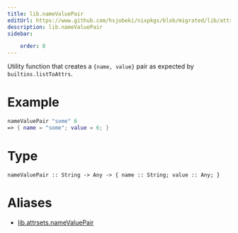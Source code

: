 ```yaml
---
title: lib.nameValuePair
editUrl: https://www.github.com/hsjobeki/nixpkgs/blob/migrated/lib/attrsets.nix#L603C5
description: lib.nameValuePair
sidebar:

    order: 8
---
```


Utility function that creates a `{name, value}` pair as expected by `builtins.listToAttrs`.

# Example

```nix
nameValuePair "some" 6
=> { name = "some"; value = 6; }
```

# Type

```
nameValuePair :: String -> Any -> { name :: String; value :: Any; }
```


# Aliases

- [lib.attrsets.nameValuePair](/nix-doc-comments/reference/lib/attrsets/lib-attrsets-namevaluepair)


